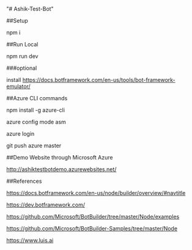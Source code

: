 "# Ashik-Test-Bot" 

##Setup

npm i

##Run Local

npm run dev

###optional

install https://docs.botframework.com/en-us/tools/bot-framework-emulator/

##Azure CLI commands

npm install -g azure-cli

azure config mode asm

azure login

git push azure master

##Demo Website through Microsoft Azure

http://ashiktestbotdemo.azurewebsites.net/

##References

https://docs.botframework.com/en-us/node/builder/overview/#navtitle

https://dev.botframework.com/

https://github.com/Microsoft/BotBuilder/tree/master/Node/examples

https://github.com/Microsoft/BotBuilder-Samples/tree/master/Node

https://www.luis.ai